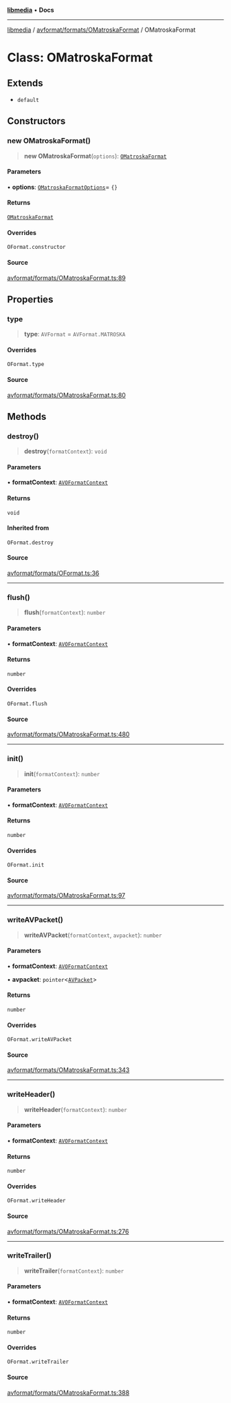 [**libmedia**](../../../../README.md) • **Docs**

***

[libmedia](../../../../README.md) / [avformat/formats/OMatroskaFormat](../README.md) / OMatroskaFormat

# Class: OMatroskaFormat

## Extends

- `default`

## Constructors

### new OMatroskaFormat()

> **new OMatroskaFormat**(`options`): [`OMatroskaFormat`](OMatroskaFormat.md)

#### Parameters

• **options**: [`OMatroskaFormatOptions`](../interfaces/OMatroskaFormatOptions.md)= `{}`

#### Returns

[`OMatroskaFormat`](OMatroskaFormat.md)

#### Overrides

`OFormat.constructor`

#### Source

[avformat/formats/OMatroskaFormat.ts:89](https://github.com/zhaohappy/libmedia/blob/b4bb608d2b1c00d036d73fc8d222b1a97be53694/src/avformat/formats/OMatroskaFormat.ts#L89)

## Properties

### type

> **type**: `AVFormat` = `AVFormat.MATROSKA`

#### Overrides

`OFormat.type`

#### Source

[avformat/formats/OMatroskaFormat.ts:80](https://github.com/zhaohappy/libmedia/blob/b4bb608d2b1c00d036d73fc8d222b1a97be53694/src/avformat/formats/OMatroskaFormat.ts#L80)

## Methods

### destroy()

> **destroy**(`formatContext`): `void`

#### Parameters

• **formatContext**: [`AVOFormatContext`](../../../AVformatContext/interfaces/AVOFormatContext.md)

#### Returns

`void`

#### Inherited from

`OFormat.destroy`

#### Source

[avformat/formats/OFormat.ts:36](https://github.com/zhaohappy/libmedia/blob/b4bb608d2b1c00d036d73fc8d222b1a97be53694/src/avformat/formats/OFormat.ts#L36)

***

### flush()

> **flush**(`formatContext`): `number`

#### Parameters

• **formatContext**: [`AVOFormatContext`](../../../AVformatContext/interfaces/AVOFormatContext.md)

#### Returns

`number`

#### Overrides

`OFormat.flush`

#### Source

[avformat/formats/OMatroskaFormat.ts:480](https://github.com/zhaohappy/libmedia/blob/b4bb608d2b1c00d036d73fc8d222b1a97be53694/src/avformat/formats/OMatroskaFormat.ts#L480)

***

### init()

> **init**(`formatContext`): `number`

#### Parameters

• **formatContext**: [`AVOFormatContext`](../../../AVformatContext/interfaces/AVOFormatContext.md)

#### Returns

`number`

#### Overrides

`OFormat.init`

#### Source

[avformat/formats/OMatroskaFormat.ts:97](https://github.com/zhaohappy/libmedia/blob/b4bb608d2b1c00d036d73fc8d222b1a97be53694/src/avformat/formats/OMatroskaFormat.ts#L97)

***

### writeAVPacket()

> **writeAVPacket**(`formatContext`, `avpacket`): `number`

#### Parameters

• **formatContext**: [`AVOFormatContext`](../../../AVformatContext/interfaces/AVOFormatContext.md)

• **avpacket**: `pointer`\<[`AVPacket`](../../../../avutil/struct/avpacket/classes/AVPacket.md)\>

#### Returns

`number`

#### Overrides

`OFormat.writeAVPacket`

#### Source

[avformat/formats/OMatroskaFormat.ts:343](https://github.com/zhaohappy/libmedia/blob/b4bb608d2b1c00d036d73fc8d222b1a97be53694/src/avformat/formats/OMatroskaFormat.ts#L343)

***

### writeHeader()

> **writeHeader**(`formatContext`): `number`

#### Parameters

• **formatContext**: [`AVOFormatContext`](../../../AVformatContext/interfaces/AVOFormatContext.md)

#### Returns

`number`

#### Overrides

`OFormat.writeHeader`

#### Source

[avformat/formats/OMatroskaFormat.ts:276](https://github.com/zhaohappy/libmedia/blob/b4bb608d2b1c00d036d73fc8d222b1a97be53694/src/avformat/formats/OMatroskaFormat.ts#L276)

***

### writeTrailer()

> **writeTrailer**(`formatContext`): `number`

#### Parameters

• **formatContext**: [`AVOFormatContext`](../../../AVformatContext/interfaces/AVOFormatContext.md)

#### Returns

`number`

#### Overrides

`OFormat.writeTrailer`

#### Source

[avformat/formats/OMatroskaFormat.ts:388](https://github.com/zhaohappy/libmedia/blob/b4bb608d2b1c00d036d73fc8d222b1a97be53694/src/avformat/formats/OMatroskaFormat.ts#L388)
